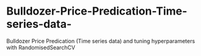 # Bulldozer-Price-Predication-Time-series-data-
Bulldozer Price Predication (Time series data) and tuning hyperparameters with RandomisedSearchCV
